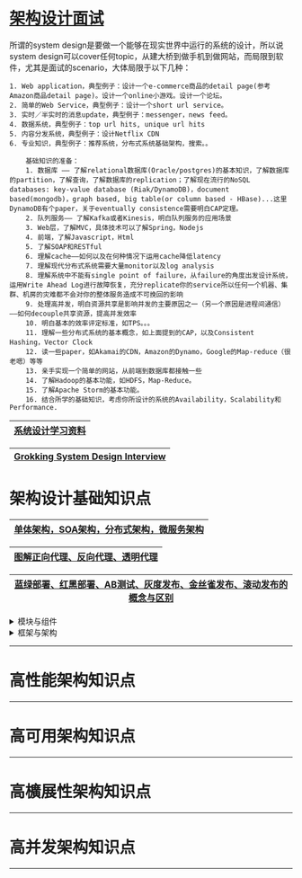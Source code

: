 

# [架构设计面试](https://thinkwon.blog.csdn.net/article/details/105870730)


所谓的system design是要做一个能够在现实世界中运行的系统的设计，所以说system design可以cover任何topic，从建大桥到做手机到做网站，而局限到软件，尤其是面试的scenario，大体局限于以下几种：

    1. Web application，典型例子：设计一个e-commerce商品的detail page(参考Amazon商品detail page)。设计一个online小游戏。设计一个论坛。
    2. 简单的Web Service，典型例子：设计一个short url service。
    3. 实时／半实时的消息update，典型例子：messenger，news feed。
    4. 数据系统，典型例子：top url hits, unique url hits
    5. 内容分发系统，典型例子：设计Netflix CDN
    6. 专业知识，典型例子：推荐系统，分布式系统基础架构，搜索。。

        基础知识的准备：
        1. 数据库 —— 了解relational数据库(Oracle/postgres)的基本知识，了解数据库的partition，了解查询，了解数据库的replication；了解现在流行的NoSQL databases: key-value database (Riak/DynamoDB)，document based(mongodb)，graph based, big table(or column based - HBase)...这里DynamoDB有个paper，关于eventually consistence需要明白CAP定理。
        2. 队列服务—— 了解Kafka或者Kinesis，明白队列服务的应用场景
        3. Web层，了解MVC，具体技术可以了解Spring，Nodejs
        4. 前端，了解Javascript，Html
        5. 了解SOAP和RESTful
        6. 理解cache——如何以及在何种情况下运用cache降低latency
        7. 理解现代分布式系统需要大量monitor以及log analysis
        8. 理解系统中不能有single point of failure，从failure的角度出发设计系统，运用Write Ahead Log进行故障恢复，充分replicate你的service所以任何一个机器、集群、机房的灾难都不会对你的整体服务造成不可挽回的影响
        9. 处理高并发，明白资源共享是影响并发的主要原因之一（另一个原因是进程间通信）——如何decouple共享资源，提高并发效率
        10. 明白基本的效率评定标准，如TPS。。。
        11. 理解一些分布式系统的基本概念，如上面提到的CAP，以及Consistent Hashing，Vector Clock
        12. 读一些paper，如Akamai的CDN，Amazon的Dynamo，Google的Map-reduce（很老嗯）等等
        13. 亲手实现一个简单的网站，从前端到数据库都接触一些
        14. 了解Hadoop的基本功能，如HDFS，Map-Reduce。
        15. 了解Apache Storm的基本功能。
        16. 结合所学的基础知识，考虑你所设计的系统的Availability，Scalability和Performance.





[系统设计学习资料](https://www.1point3acres.com/bbs/portal.php?mod=list&catid=8)|
---|


[Grokking System Design Interview](https://github.com/lei-hsia/grokking-system-design)|
---|

# 架构设计基础知识点

[单体架构，SOA架构，分布式架构，微服务架构](https://www.jianshu.com/p/92ca0bfbd52f)|
---|


[图解正向代理、反向代理、透明代理](https://blog.51cto.com/chenqiang78/1036316)|
---|


[蓝绿部署、红黑部署、AB测试、灰度发布、金丝雀发布、滚动发布的概念与区别](https://blog.csdn.net/wangyinghong_2013/article/details/78650290)|
---|

<details>
<summary>模块与组件</summary>
  
**软件模块（ Modu le ）**是一套一致且互相有紧密关联的软件组织， 包含程序和数据结构两部分。现代软件开发往往利用模块作为合成的单位。

模块的接口表达了由该模块提供的功能和调用时所需的元素。

模块是可能分开被编写的单位，这使得他们可再用，并允许开发人员同时协作、编写及研究不同的模块。

**软件组件**定义为自包含的、可编程的、可重用的、与语言无关的软件单元， 软件组件可以很容易地被用于组装应用程序。

**从逻辑的角度来拆分后得到的单元就是“模块”，从物理的角度来拆分系统得到的单元就是“组件”；划分模块的主要目的是职责分离，划分组件的主要目的是单元复用**

下面以一个最简单的网站系统为例，假设我们要做一个学生信息管理系统，这个系统从逻辑的角度来拆分，可以分为“登录注册模块” “个人信息模块” “个人成绩模块”：从物理的角度来拆分，可以拆分为Nginx 、Web 服务器、MySQL 。

</details>  

<details>
<summary>框架与架构</summary>
  
**软件框架（ Software Framework ）**通常指的是为了实现某个业界标准或完成特定基本任务的软件组件规范，也指为了实现某个软件组件规范肘， 提供规范所要求之基础功能的软件产晶。

**框架关注的是“规范”**

框架种类：
*  MVC框架
*  J2EE框架
*  MVP框架
*  MVVM框架

**软件架构指软件系统的顶层结构！**

</details>  

---

# 高性能架构知识点

---

# 高可用架构知识点

---

# 高櫎展性架构知识点

---

# 高并发架构知识点

---
